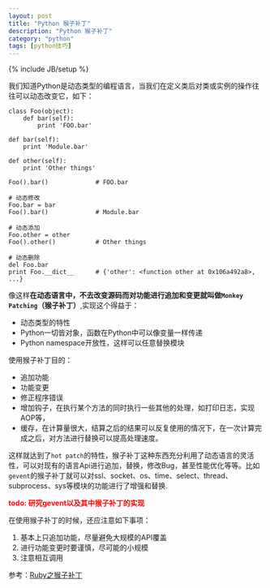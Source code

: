 ```yaml
---
layout: post
title: "Python 猴子补丁"
description: "Python 猴子补丁"
category: "python"
tags: [python技巧]
---
```

{% include JB/setup %}

<p>我们知道Python是动态类型的编程语言，当我们在定义类后对类或实例的操作往往可以动态改变它，如下：</p>

<pre><code>class Foo(object):
    def bar(self):
        print 'FOO.bar'

def bar(self):
    print 'Module.bar'

def other(self):
    print 'Other things'

Foo().bar()             # FOO.bar

# 动态修改
Foo.bar = bar
Foo().bar()             # Module.bar

# 动态添加
Foo.other = other
Foo().other()           # Other things

# 动态删除
del Foo.bar
print Foo.__dict__      # {'other': &lt;function other at 0x106a492a8&gt;, ...}
</code></pre>

<p>像这样<strong>在动态语言中，不去改变源码而对功能进行追加和变更就叫做<code>Monkey Patching</code>（猴子补丁）</strong>,实现这个得益于：</p>

<ul>
<li>动态类型的特性</li>
<li>Python一切皆对象，函数在Python中可以像变量一样传递</li>
<li>Python namespace开放性，这样可以任意替换模块</li>
</ul>

<p>使用猴子补丁目的：</p>

<ul>
<li>追加功能 </li>
<li>功能变更 </li>
<li>修正程序错误 </li>
<li>增加钩子，在执行某个方法的同时执行一些其他的处理，如打印日志，实现AOP等， </li>
<li>缓存，在计算量很大，结算之后的结果可以反复使用的情况下，在一次计算完成之后，对方法进行替换可以提高处理速度。 </li>
</ul>

<p>这样就达到了<code>hot patch</code>的特性，猴子补丁这种东西充分利用了动态语言的灵活性，可以对现有的语言Api进行追加，替换，修改Bug，甚至性能优化等等。比如<code>gevent</code>的猴子补丁就可以对ssl、socket、os、time、select、thread、subprocess、sys等模块的功能进行了增强和替换.</p>

<p><b style="color:red">todo: 研究gevent以及其中猴子补丁的实现</b></p>

<p>在使用猴子补丁的时候，还应注意如下事项：</p>

<ol>
<li>基本上只追加功能，尽量避免大规模的API覆盖 </li>
<li>进行功能变更时要谨慎，尽可能的小规模 </li>
<li>注意相互调用</li>
</ol>

<p>参考：<a href="http://ningandjiao.iteye.com/blog/1567759">Ruby之猴子补丁</a></p>
